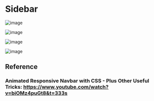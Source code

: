 # Sidebar

![image](https://user-images.githubusercontent.com/72588010/191552868-c4309216-3df9-45a8-b860-84de36d744da.png)

![image](https://user-images.githubusercontent.com/72588010/191552910-12b09450-9c24-464d-9cb0-5bd80c01c7b0.png)

![image](https://user-images.githubusercontent.com/72588010/191553006-2a921e5c-f33c-478c-8584-29aa4eeec4ac.png)

![image](https://user-images.githubusercontent.com/72588010/191670429-87c94965-0b05-4bba-92a6-c345fb324eec.png)



## Reference

### Animated Responsive Navbar with CSS - Plus Other Useful Tricks: https://www.youtube.com/watch?v=biOMz4puGt8&t=333s
